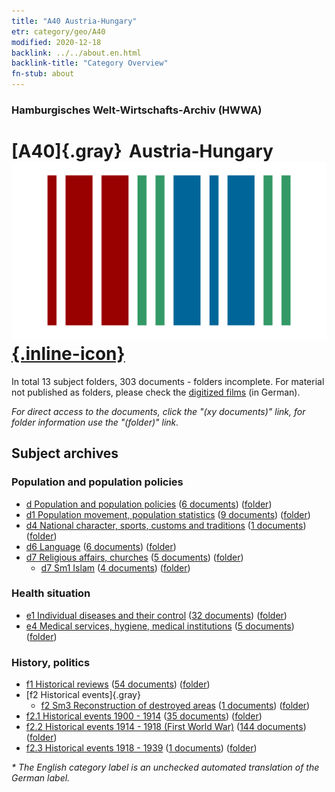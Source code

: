 ```yaml
---
title: "A40 Austria-Hungary"
etr: category/geo/A40
modified: 2020-12-18
backlink: ../../about.en.html
backlink-title: "Category Overview"
fn-stub: about
---
```


### Hamburgisches Welt-Wirtschafts-Archiv (HWWA)
# [A40]{.gray}&#8201; Austria-Hungary&#160; [![Wikidata item](/images/Wikidata-logo.svg){.inline-icon}](http://www.wikidata.org/entity/Q28513)





In total 13 subject folders, 303 documents - folders incomplete.
For material not published as folders, please check the [digitized films](/film/h1_sh) (in German).

_For direct access to the documents, click the "(xy documents)" link, for folder information use the "(folder)" link._

## Subject archives



### Population and population policies

- [d Population and population policies](../../../subject/about.en.html#d) (<a href="https://dfg-viewer.de/show/?tx_dlf[id]=https://pm20.zbw.eu/mets/sh/1261xx/126127/1442xx/144221/public.mets.en.xml" target="_blank">6 documents</a>) ([folder](http://purl.org/pressemappe20/folder/sh/126127,144221))
- [d1 Population movement, population statistics](../../../subject/about.en.html#d1) (<a href="https://dfg-viewer.de/show/?tx_dlf[id]=https://pm20.zbw.eu/mets/sh/1261xx/126127/1442xx/144222/public.mets.en.xml" target="_blank">9 documents</a>) ([folder](http://purl.org/pressemappe20/folder/sh/126127,144222))
- [d4 National character, sports, customs and traditions](../../../subject/about.en.html#d4) (<a href="https://dfg-viewer.de/show/?tx_dlf[id]=https://pm20.zbw.eu/mets/sh/1261xx/126127/1442xx/144228/public.mets.en.xml" target="_blank">1 documents</a>) ([folder](http://purl.org/pressemappe20/folder/sh/126127,144228))
- [d6 Language](../../../subject/about.en.html#d6) (<a href="https://dfg-viewer.de/show/?tx_dlf[id]=https://pm20.zbw.eu/mets/sh/1261xx/126127/1442xx/144239/public.mets.en.xml" target="_blank">6 documents</a>) ([folder](http://purl.org/pressemappe20/folder/sh/126127,144239))
- [d7 Religious affairs, churches](../../../subject/about.en.html#d7) (<a href="https://dfg-viewer.de/show/?tx_dlf[id]=https://pm20.zbw.eu/mets/sh/1261xx/126127/1442xx/144241/public.mets.en.xml" target="_blank">5 documents</a>) ([folder](http://purl.org/pressemappe20/folder/sh/126127,144241))
  - [d7 Sm1 Islam](../../../subject/about.en.html#d7_Sm1) (<a href="https://dfg-viewer.de/show/?tx_dlf[id]=https://pm20.zbw.eu/mets/sh/1261xx/126127/1442xx/144242/public.mets.en.xml" target="_blank">4 documents</a>) ([folder](http://purl.org/pressemappe20/folder/sh/126127,144242))

### Health situation

- [e1 Individual diseases and their control](../../../subject/about.en.html#e1) (<a href="https://dfg-viewer.de/show/?tx_dlf[id]=https://pm20.zbw.eu/mets/sh/1261xx/126127/1442xx/144265/public.mets.en.xml" target="_blank">32 documents</a>) ([folder](http://purl.org/pressemappe20/folder/sh/126127,144265))
- [e4 Medical services, hygiene, medical institutions](../../../subject/about.en.html#e4) (<a href="https://dfg-viewer.de/show/?tx_dlf[id]=https://pm20.zbw.eu/mets/sh/1261xx/126127/1442xx/144266/public.mets.en.xml" target="_blank">5 documents</a>) ([folder](http://purl.org/pressemappe20/folder/sh/126127,144266))

### History, politics

- [f1 Historical reviews](../../../subject/about.en.html#f1) (<a href="https://dfg-viewer.de/show/?tx_dlf[id]=https://pm20.zbw.eu/mets/sh/1261xx/126127/1442xx/144283/public.mets.en.xml" target="_blank">54 documents</a>) ([folder](http://purl.org/pressemappe20/folder/sh/126127,144283))
- [f2 Historical events]{.gray}
  - [f2 Sm3 Reconstruction of destroyed areas](../../../subject/about.en.html#f2_Sm3) (<a href="https://dfg-viewer.de/show/?tx_dlf[id]=https://pm20.zbw.eu/mets/sh/1261xx/126127/1442xx/144289/public.mets.en.xml" target="_blank">1 documents</a>) ([folder](http://purl.org/pressemappe20/folder/sh/126127,144289))
- [f2.1 Historical events 1900 - 1914](../../../subject/about.en.html#f2.1) (<a href="https://dfg-viewer.de/show/?tx_dlf[id]=https://pm20.zbw.eu/mets/sh/1261xx/126127/1813xx/181392/public.mets.en.xml" target="_blank">35 documents</a>) ([folder](http://purl.org/pressemappe20/folder/sh/126127,181392))
- [f2.2 Historical events 1914 - 1918 (First World War)](../../../subject/about.en.html#f2.2) (<a href="https://dfg-viewer.de/show/?tx_dlf[id]=https://pm20.zbw.eu/mets/sh/1261xx/126127/1813xx/181360/public.mets.en.xml" target="_blank">144 documents</a>) ([folder](http://purl.org/pressemappe20/folder/sh/126127,181360))
- [f2.3 Historical events 1918 - 1939](../../../subject/about.en.html#f2.3) (<a href="https://dfg-viewer.de/show/?tx_dlf[id]=https://pm20.zbw.eu/mets/sh/1261xx/126127/1813xx/181391/public.mets.en.xml" target="_blank">1 documents</a>) ([folder](http://purl.org/pressemappe20/folder/sh/126127,181391))


_* The English category label is an unchecked automated translation of the German label._

